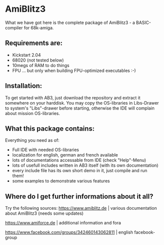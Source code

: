 # AmiBlitz3
What we have got here is the complete package of AmiBlitz3 - a BASIC-compiler for 68k-amiga.

## Requirements are:
- Kickstart 2.04
- 68020 (not tested below)
- 10megs of RAM to do things
- FPU ... but only when building FPU-optimized executables :-)

## Installation:
To get started with AB3, just download the repository and extract it somewhere on your harddisk.
You may copy the OS-libraries in Libs-Drawer to system's "Libs"-drawer before starting, otherwise the IDE will complain about mission OS-libraries.

## What this package contains:
Everything you need as of:
- Full IDE with needed OS-libraries
- localization for english, german and french available
- lots of documentations accessable from IDE (check "Help"-Menu)
- lots of usefull includes written in AB3 itself (with its own documentation)
- every include file has its own short demo in it, just compile and run them!
- some examples to demonstrate various features

## Where do I get further informations about it all?
Try the following sources:
https://www.amiblitz.de                         | various documentation about AmiBlitz3 (needs some updates)

https://www.amiforce.de                         | additional information and fora

https://www.facebook.com/groups/342460143062811 | english facebook-group
